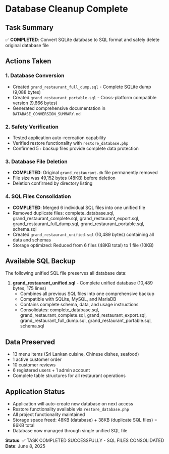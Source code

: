 # Database Cleanup Complete

## Task Summary
✅ **COMPLETED**: Convert SQLite database to SQL format and safely delete original database file

## Actions Taken

### 1. Database Conversion
- Created `grand_restaurant_full_dump.sql` - Complete SQLite dump (9,088 bytes)
- Created `grand_restaurant_portable.sql` - Cross-platform compatible version (9,666 bytes)
- Generated comprehensive documentation in `DATABASE_CONVERSION_SUMMARY.md`

### 2. Safety Verification
- Tested application auto-recreation capability
- Verified restore functionality with `restore_database.php`
- Confirmed 5+ backup files provide complete data protection

### 3. Database File Deletion
- **COMPLETED**: Original `grand_restaurant.db` file permanently removed
- File size was 49,152 bytes (48KB) before deletion
- Deletion confirmed by directory listing

### 4. SQL Files Consolidation
- **COMPLETED**: Merged 6 individual SQL files into one unified file
- Removed duplicate files: complete_database.sql, grand_restaurant_complete.sql, grand_restaurant_export.sql, grand_restaurant_full_dump.sql, grand_restaurant_portable.sql, schema.sql
- Created `grand_restaurant_unified.sql` (10,489 bytes) containing all data and schemas
- Storage optimized: Reduced from 6 files (48KB total) to 1 file (10KB)

## Available SQL Backup
The following unified SQL file preserves all database data:

1. **grand_restaurant_unified.sql** - Complete unified database (10,489 bytes, 175 lines)
   - Combines all previous SQL files into one comprehensive backup
   - Compatible with SQLite, MySQL, and MariaDB
   - Contains complete schema, data, and usage instructions
   - Consolidates: complete_database.sql, grand_restaurant_complete.sql, grand_restaurant_export.sql, 
     grand_restaurant_full_dump.sql, grand_restaurant_portable.sql, schema.sql

## Data Preserved
- 13 menu items (Sri Lankan cuisine, Chinese dishes, seafood)
- 1 active customer order
- 10 customer reviews
- 6 registered users + 1 admin account
- Complete table structures for all restaurant operations

## Application Status
- Application will auto-create new database on next access
- Restore functionality available via `restore_database.php`
- All project functionality maintained
- Storage space freed: 48KB (database) + 38KB (duplicate SQL files) = 86KB total
- Database now managed through single unified SQL file

**Status**: ✅ TASK COMPLETED SUCCESSFULLY - SQL FILES CONSOLIDATED
**Date**: June 8, 2025
